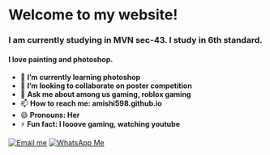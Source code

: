 # Welcome to my website! 
### I am currently studying in MVN sec-43. I study in 6th standard.


#### I love painting and photoshop.


- 🌱 **I’m currently learning photoshop**
- 👯 **I’m looking to collaborate on poster competition**
- 💬 **Ask me about among us gaming, roblox gaming**
- 📫 **How to reach me: amishi598.github.io**
- 😄 **Pronouns: Her**
- ⚡ **Fun fact: I looove gaming, watching youtube** 

[![Email me](https://img.shields.io/badge/Gmail-D14836?style=for-the-badge&logo=gmail&logoColor=white)](mailto:amishi.vishwakarma2010@gmail.com)
[![WhatsApp Me](https://img.shields.io/badge/WhatsApp-25D366?style=for-the-badge&logo=whatsapp&logoColor=white)](https://wa.me/+917011811125)




<!--

# Welcome to GitHub Pages

You can use the [editor on GitHub](https://github.com/Amishi598/Amishi598.github.io/edit/main/README.md) to maintain and preview the content for your website in Markdown files.

Whenever you commit to this repository, GitHub Pages will run [Jekyll](https://jekyllrb.com/) to rebuild the pages in your site, from the content in your Markdown files.

### Markdown

Markdown is a lightweight and easy-to-use syntax for styling your writing. It includes conventions for


Syntax highlighted code block

## Header 1
### Header 2
#### Header 3 

- Bulleted
- List

1. Numbered
2. List

**Bold** and _Italic_ and `Code` text

[Link](url) and ![Image](src)


For more details see [GitHub Flavored Markdown](https://guides.github.com/features/mastering-markdown/).

### Jekyll Themes

Your Pages site will use the layout and styles from the Jekyll theme you have selected in your [repository settings](https://github.com/Amishi598/Amishi598.github.io/settings/pages). The name of this theme is saved in the Jekyll `_config.yml` configuration file.

### Support or Contact

Having trouble with Pages? Check out our [documentation](https://docs.github.com/categories/github-pages-basics/) or [contact support](https://support.github.com/contact) and we’ll help you sort it out.
-->
